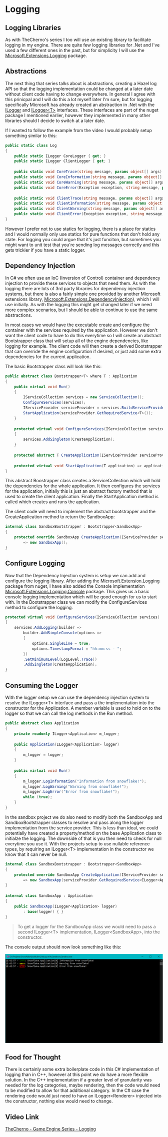 # Logging

## Logging Libraries

As with TheCherno's series I too will use an existing library to facilitate logging in my engine. There are quite few logging libraries for .Net and I've used a few different ones in the past, but for simplicity I will use the [Microsoft.Extensions.Logging](https://www.nuget.org/packages/Microsoft.Extensions.Logging/) package.

## Abstractions

The next thing that series talks about is abstractions, creating a Hazel log API so that the logging implementation could be changed at a later date without client code having to change everywhere. In general I agree with this prinicpal and I will do this a lot myself later I'm sure, but for logging specifically Microsoft has already created an abstraction in .Net with the [ILogger](https://docs.microsoft.com/en-us/dotnet/api/microsoft.extensions.logging.ilogger) and [ILogger\<T>](https://docs.microsoft.com/en-us/dotnet/api/microsoft.extensions.logging.ilogger-1) interfaces. These interfaces are part of the nuget package I mentioned earlier, however they implemented in many other libraries should I decide to switch at a later date.

If I wanted to follow the example from the video I would probably setup something similar to this:
```cs
public static class Log
{
    public static ILogger CoreLogger { get; }
    public static ILogger ClientLogger { get; }

    public static void CoreTrace(string message, params object[] args) => CoreLogger.LogTrace(message, args);
    public static void CoreInformation(string message, params object[] args) => CoreLogger.LogInformation(message, args);
    public static void CoreWarning(string message, params object[] args) => CoreLogger.LogWarning(message, args);
    public static void CoreError(Exception exception, string message, params object[] args) => CoreLogger.LogError(exception, message, args);

    public static void ClientTrace(string message, params object[] args) => ClientLogger.LogTrace(message, args);
    public static void ClientInformation(string message, params object[] args) => ClientLogger.LogInformation(message, args);
    public static void ClientWarning(string message, params object[] args) => ClientLogger.LogWarning(message, args);
    public static void ClientError(Exception exception, string message, params object[] args) => ClientLogger.LogError(exception, message, args);
}
```
However I prefer not to use statics for logging, there is a place for statics and I would normally only use statics for pure functions that don't hold any state. For logging you could argue that it's just funciton, but sometimes you might want to unit test that you're sending log messages correctly and this gets trickier if you have a static logger.

## Dependency Injection

In C# we often use an IoC (Inversion of Control) container and dependency injection to provide these services to objects that need them. As with the logging there are lots of 3rd party libraries for dependency injection systems, but there is also a fairly simple one provided by another Microsoft extensions library, [Microsoft.Extensions.DependencyInjection](https://www.nuget.org/packages/Microsoft.Extensions.DependencyInjection/)), which I will use initially. As with the logging this might get changed later if we need more complex scenarios, but I should be able to continue to use the same abstractions.

In most cases we would have the executable create and configure the container with the services required by the application. However we don't want the client code to have to do this everytime so I will create an abstract Bootstrapper class that will setup all of the engine dependencies, like logging for example. The client code will then create a derived Bootstrapper that can override the engine configuration if desired, or just add some extra dependencies for the current application.

The basic Bootstrapper class will look like this:
```cs
public abstract class Bootstrapper<T> where T : Application
{
    public virtual void Run()
    {
        IServiceCollection services = new ServiceCollection();
        ConfigureServices(services);
        IServiceProvider serviceProvider = services.BuildServiceProvider();
        StartApplication(serviceProvider.GetRequiredService<T>());
    }

    protected virtual void ConfigureServices(IServiceCollection services)
    {
        services.AddSingleton(CreateApplication);
    }

    protected abstract T CreateApplication(IServiceProvider serviceProvider);

    protected virtual void StartApplication(T application) => application.Run();
}
```
This abstract Boostrapper class creates a ServiceCollection which will hold the dependencies for the whole application. It then configures the services for the application, initially this is just an abstract factory method that is used to create the client application. Finally the StartApplication method is called which creates and runs the application.

The client code will need to implement the abstract bootstrapper and the CreateApplication method to return the SandboxApp:
```cs
internal class SandboxBootstrapper : Bootstrapper<SandboxApp>
{
    protected override SandboxApp CreateApplication(IServiceProvider serviceProvider) 
        => new SandboxApp();
}
```

## Configure Logging

Now that the Dependency Injection system is setup we can add and configure the logging library. After adding the [Microsoft.Extension.Logging](https://www.nuget.org/packages/Microsoft.Extensions.Logging/) package from nuget, I have also added the Console implementation [Microsoft.Extensions.Logging.Console](https://www.nuget.org/packages/Microsoft.Extensions.Logging.Console/) package. This gives us a basic console logging implementation which will be good enough for us to start with. In the Bootstrapper class we can modify the ConfigureServices method to configure the logging.
```cs
protected virtual void ConfigureServices(IServiceCollection services)
{
    services.AddLogging(builder => 
        builder.AddSimpleConsole(options =>
        {
            options.SingleLine = true;
            options.TimestampFormat = "hh:mm:ss - ";
        })
        .SetMinimumLevel(LogLevel.Trace))
        .AddSingleton(CreateApplication);
}
```

## Consuming the Logger

With the logger setup we can use the dependency injection system to resolve the ILogger\<T> interface and pass a the implementation into the constructor for the Application. A member variable is used to hold on to the logger so that we can call the log methods in the Run method.
```cs
public abstract class Application
{
    private readonly ILogger<Application> m_logger;

    public Application(ILogger<Application> logger)
    {
        m_logger = logger;
    }

    public virtual void Run()
    {
        m_logger.LogInformation("Information from snowflake!");
        m_logger.LogWarning("Warning from snowflake!");
        m_logger.LogError("Error from snowflake!");
        while (true);
    }
}
```
In the sandbox project we do also need to modify both the SandboxApp and SandboxBootstrapper classes to resolve and pass along the logger implementation from the service provider. This is less than ideal, we could potentially have created a property/method on the base Application class to initialze the logging. The downside of that is you then need to check for null everytime you use it. With the projects setup to use nullable reference types, by requiring an ILogger\<T> implementation in the constructor we know that it can never be null.
```cs
internal class SandboxBootstrapper : Bootstrapper<SandboxApp>
{
    protected override SandboxApp CreateApplication(IServiceProvider serviceProvider) 
        => new SandboxApp(serviceProvider.GetRequiredService<ILogger<Application>>());
}

internal class SandboxApp : Application
{
    public SandboxApp(ILogger<Application> logger)
        : base(logger) { }
}
```
> To get a logger for the SandboxApp class we would need to pass a second ILogger\<T> implementation, ILogger\<SandboxApp>, into the constructor.

The console output should now look something like this:

![Logging Output](https://github.com/ChrisVicary/Snowflake/blob/main/Documentation/Blog/Images/04-Logging-01.png "Logging Output")

## Food for Thought

There is certainly some extra boilerplate code in this C# implementation of logging than in C++, however at this point we do have a more flexible solution. In the C++ implementation if a greater level of granularity was needed for the log categories, maybe rendering, then the code would need to be modified to allow for that additional category. In the C# case the rendering code would just need to have an ILogger\<Renderer> injected into the constructor, nothing else would need to change.

## Video Link

[TheCherno - Game Engine Series - Logging](https://www.youtube.com/watch?v=meARMOmTLgE&list=PLlrATfBNZ98dC-V-N3m0Go4deliWHPFwT&index=6&ab_channel=TheCherno)